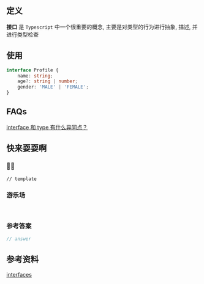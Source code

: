 ## 定义 <Badge text='WIP' type='warning' />

**接口** 是 `Typescript` 中一个很重要的概念, 主要是对类型的行为进行抽象, 描述, 并进行类型检查

## 使用

```ts
interface Profile {
	name: string;
	age?: string | number;
	gender: 'MALE' | 'FEMALE';
}
```

## FAQs

[interface 和 type 有什么异同点？](../faqs/interface-vs-type.md)
## 快来耍耍啊

### 🌰🌰

<!-- 题目 -->

```
// template
```

### 游乐场

<br />

<Editor
  value='// enjoy yourself'
/>

### 参考答案

```ts
// answer
```

## 参考资料

[interfaces](https://basarat.gitbook.io/typescript/type-system/interfaces)

